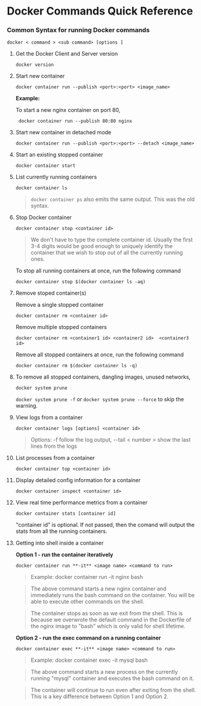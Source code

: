 # Docker Commands Quick Reference

### Common Syntax for running Docker commands

   `docker < command > <sub command> [options ]`


1. Get the Docker Client and Server version

    `docker version`
    
2. Start new container

    `docker container run --publish <port>:<port> <image_name>`
    
    **Example:**
       
     To start a new nginx container on port 80,
         
        docker container run --publish 80:80 nginx
        
3. Start new container in detached mode

    `docker container run --publish <port>:<port> --detach <image_name>`

4. Start an existing stopped container

   `docker container start `

5. List currently running containers

    `docker container ls`
    
    > `docker container ps` also emits the same output. This was the old syntax.
    
6. Stop Docker container

    `docker container stop <container id>`
    
    > We don't have to type the complete container id. Usually the first 3-4 digits would be good enough to uniquely identify the container that we wish to stop out of all the currently running ones.
    
    To stop all running containers at once, run the following command
    
    `docker container stop $(docker container ls -aq)`
    
7. Remove stoped container(s)

   Remove a single stopped container
   
    `docker container rm <container id>`
    
   Remove multiple stopped containers
   
    `docker container rm <container1 id> <container2 id>  <container3 id>`

   Remove all stopped containers at once, run the following command
    
    `docker container rm $(docker container ls -q)`

8. To remove all stopped containers, dangling images, unused networks,

   `docker system prune`
    
   `docker system prune -f` or `docker system prune --force` to skip the warning.
 

9. View logs from a container

    `docker container logs [options] <container id>`
    
    > Options:  -f                      follow the log output, 
    >            --tail < number >         show the last <number> lines from the logs
   
10. List processes from a container

      `docker container top <container id>`
      
11. Display detailed config information for a container

     `docker container inspect <container id>`
     
12. View real time performance metrics from a container

    `docker container stats [container id]`
    
    "container id" is optional. If not passed, then the comand will output the stats from all the running containers.
    
13. Getting into shell inside a container  
    
     **Option 1 - run the container iteratively**
     
     `docker container run **-it** <image name> <command to run>`
     
     > Example: docker container run -it nginx bash
     
     > The above command starts a new nginx container and immediately runs the bash command on the container. You will be able to execute other commands on the shell.

    > The container stops as soon as we exit from the shell. This is because we overwrote the default command in the Dockerfile of the nginx image to "bash" which is only valid for shell lifetime.
    
    
     **Option 2 - run the exec command on a running container**
     
     `docker container exec **-it** <image name> <command to run>`
     
     > Example: docker container exec -it mysql bash
     
     > The above command starts a new process on the currently running "mysql" container and executes the bash command on it.

    > The container will continue to run even after exiting from the shell. This is a key difference between Option 1 and Option 2.
    
